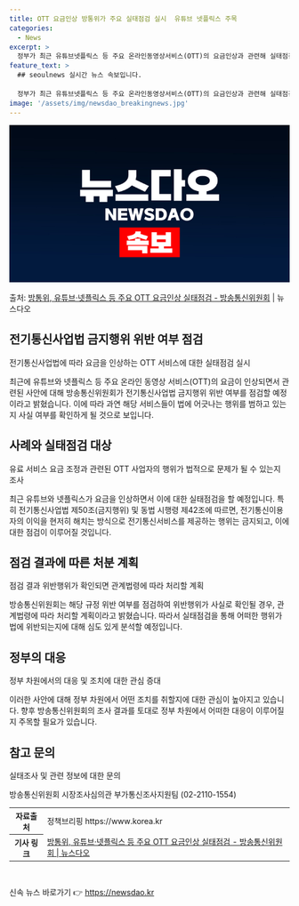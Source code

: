 ```yaml
---
title: OTT 요금인상 방통위가 주요 실태점검 실시  유튜브 넷플릭스 주목
categories:
  - News
excerpt: >
  정부가 최근 유튜브넷플릭스 등 주요 온라인동영상서비스(OTT)의 요금인상과 관련해 실태점검에 나선다. 방송통…
feature_text: >
  ## seoulnews 실시간 뉴스 속보입니다.

  정부가 최근 유튜브넷플릭스 등 주요 온라인동영상서비스(OTT)의 요금인상과 관련해 실태점검에 나선다. 방송통…
image: '/assets/img/newsdao_breakingnews.jpg'
---
```


![뉴스다오 속보](/assets/img/newsdao_breakingnews.jpg)

<p>출처: <a href="https://newsdao.kr/2848" rel="dofollow">방통위, 유튜브·넷플릭스 등 주요 OTT 요금인상 실태점검 - 방송통신위원회</a> | 뉴스다오</p>

<h2 data-ke-size="size26">전기통신사업법 금지행위 위반 여부 점검</h2>
전기통신사업법에 따라 요금을 인상하는 OTT 서비스에 대한 실태점검 실시
<p data-ke-size="size16">최근에 유튜브와 넷플릭스 등 주요 온라인 동영상 서비스(OTT)의 요금이 인상되면서 관련된 사안에 대해 방송통신위원회가 전기통신사업법 금지행위 위반 여부를 점검할 예정이라고 밝혔습니다. 이에 따라 과연 해당 서비스들이 법에 어긋나는 행위를 범하고 있는지 사실 여부를 확인하게 될 것으로 보입니다.</p>

<h2 data-ke-size="size22">사례와 실태점검 대상</h2>
유료 서비스 요금 조정과 관련된 OTT 사업자의 행위가 법적으로 문제가 될 수 있는지 조사
<p data-ke-size="size16">최근 유튜브와 넷플릭스가 요금을 인상하면서 이에 대한 실태점검을 할 예정입니다. 특히 전기통신사업법 제50조(금지행위) 및 동법 시행령 제42조에 따르면, 전기통신이용자의 이익을 현저히 해치는 방식으로 전기통신서비스를 제공하는 행위는 금지되고, 이에 대한 점검이 이루어질 것입니다.</p>

<h2 data-ke-size="size22">점검 결과에 따른 처분 계획</h2>
점검 결과 위반행위가 확인되면 관계법령에 따라 처리할 계획
<p data-ke-size="size16">방송통신위원회는 해당 규정 위반 여부를 점검하여 위반행위가 사실로 확인될 경우, 관계법령에 따라 처리할 계획이라고 밝혔습니다. 따라서 실태점검을 통해 어떠한 행위가 법에 위반되는지에 대해 심도 있게 분석할 예정입니다.</p>

<h2 data-ke-size="size22">정부의 대응</h2>
정부 차원에서의 대응 및 조치에 대한 관심 증대
<p data-ke-size="size16">이러한 사안에 대해 정부 차원에서 어떤 조치를 취할지에 대한 관심이 높아지고 있습니다. 향후 방송통신위원회의 조사 결과를 토대로 정부 차원에서 어떠한 대응이 이루어질지 주목할 필요가 있습니다.</p>

<h2 data-ke-size="size22">참고 문의</h2>
실태조사 및 관련 정보에 대한 문의
<p data-ke-size="size16">방송통신위원회 시장조사심의관 부가통신조사지원팀 (02-2110-1554)</p>

<table>
   <tr>
      <th>자료출처</th>
      <td>정책브리핑 https://www.korea.kr</td>
   </tr>
   <tr>
      <th>기사 링크</th>
      <td><a href="https://newsdao.kr/2848">방통위, 유튜브·넷플릭스 등 주요 OTT 요금인상 실태점검 - 방송통신위원회 | 뉴스다오</a></td>
   </tr>
</table>
<p data-ke-size="size16">&nbsp;</p> 

신속 뉴스 바로가기 👉 <a href="https://newsdao.kr" rel="dofollow">https://newsdao.kr</a>


